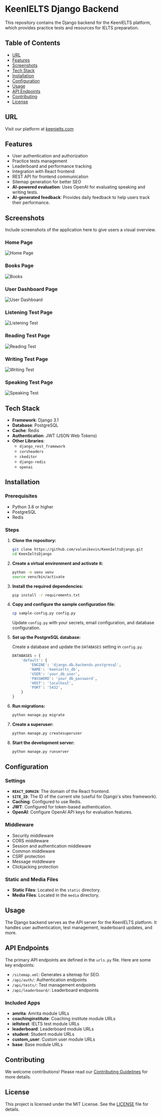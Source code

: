# KeenIELTS Django Backend

This repository contains the Django backend for the KeenIELTS platform, which provides practice tests and resources for IELTS preparation.

## Table of Contents

- [URL](#url)
- [Features](#features)
- [Screenshots](#screenshots)
- [Tech Stack](#tech-stack)
- [Installation](#installation)
- [Configuration](#configuration)
- [Usage](#usage)
- [API Endpoints](#api-endpoints)
- [Contributing](#contributing)
- [License](#license)

## URL

Visit our platform at [keenielts.com](https://keenielts.com)

## Features

- User authentication and authorization
- Practice tests management
- Leaderboard and performance tracking
- Integration with React frontend
- REST API for frontend communication
- Sitemap generation for better SEO
- **AI-powered evaluation**: Uses OpenAI for evaluating speaking and writing tests.
- **AI-generated feedback**: Provides daily feedback to help users track their performance.

## Screenshots

Include screenshots of the application here to give users a visual overview.
### Home Page
![Home Page](https://raw.githubusercontent.com/valanikevin/KeenIeltsReact/main/src/assets/images/screenshots/Home.png)

### Books Page
![Books](https://raw.githubusercontent.com/valanikevin/KeenIeltsReact/main/src/assets/images/screenshots/Books.png)

### User Dashboard Page
![User Dashboard](https://raw.githubusercontent.com/valanikevin/KeenIeltsReact/main/src/assets/images/screenshots/Dashboard.png)

### Listening Test Page
![Listening Test](https://raw.githubusercontent.com/valanikevin/KeenIeltsReact/main/src/assets/images/screenshots/ListeningTest.png)

### Reading Test Page
![Reading Test](https://raw.githubusercontent.com/valanikevin/KeenIeltsReact/main/src/assets/images/screenshots/ReadingTest.png)

### Writing Test Page
![Writing Test](https://raw.githubusercontent.com/valanikevin/KeenIeltsReact/main/src/assets/images/screenshots/WritingTest.png)

### Speaking Test Page
![Speaking Test](https://raw.githubusercontent.com/valanikevin/KeenIeltsReact/main/src/assets/images/screenshots/SpeakingTest.png)


## Tech Stack

- **Framework**: Django 3.1
- **Database**: PostgreSQL
- **Cache**: Redis
- **Authentication**: JWT (JSON Web Tokens)
- **Other Libraries**: 
  - `django_rest_framework`
  - `corsheaders`
  - `ckeditor`
  - `django-redis`
  - `openai`

## Installation

### Prerequisites

- Python 3.8 or higher
- PostgreSQL
- Redis

### Steps

1. **Clone the repository:**

   ```bash
   git clone https://github.com/valanikevin/KeenIeltsDjango.git
   cd KeenIeltsDjango
   ```

2. **Create a virtual environment and activate it:**

   ```bash
   python -m venv venv
   source venv/bin/activate
   ```

3. **Install the required dependencies:**

   ```bash
   pip install -r requirements.txt
   ```

4. **Copy and configure the sample configuration file:**

   ```bash
   cp sample-config.py config.py
   ```

   Update `config.py` with your secrets, email configuration, and database configuration.

5. **Set up the PostgreSQL database:**

   Create a database and update the `DATABASES` setting in `config.py`.

   ```python
   DATABASES = {
       'default': {
           'ENGINE': 'django.db.backends.postgresql',
           'NAME': 'keenielts_db',
           'USER': 'your_db_user',
           'PASSWORD': 'your_db_password',
           'HOST': 'localhost',
           'PORT': '5432',
       }
   }
   ```

6. **Run migrations:**

   ```bash
   python manage.py migrate
   ```

7. **Create a superuser:**

   ```bash
   python manage.py createsuperuser
   ```

8. **Start the development server:**

   ```bash
   python manage.py runserver
   ```

## Configuration

### Settings

- **`REACT_DOMAIN`**: The domain of the React frontend.
- **`SITE_ID`**: The ID of the current site (useful for Django's sites framework).
- **Caching**: Configured to use Redis.
- **JWT**: Configured for token-based authentication.
- **OpenAI**: Configure OpenAI API keys for evaluation features.

### Middleware

- Security middleware
- CORS middleware
- Session and authentication middleware
- Common middleware
- CSRF protection
- Message middleware
- Clickjacking protection

### Static and Media Files

- **Static Files**: Located in the `static` directory.
- **Media Files**: Located in the `media` directory.

## Usage

The Django backend serves as the API server for the KeenIELTS platform. It handles user authentication, test management, leaderboard updates, and more.

## API Endpoints

The primary API endpoints are defined in the `urls.py` file. Here are some key endpoints:

- `/sitemap.xml`: Generates a sitemap for SEO.
- `/api/auth/`: Authentication endpoints
- `/api/tests/`: Test management endpoints
- `/api/leaderboard/`: Leaderboard endpoints

### Included Apps

- **amrita**: Amrita module URLs
- **coachinginstitute**: Coaching institute module URLs
- **ieltstest**: IELTS test module URLs
- **leaderboard**: Leaderboard module URLs
- **student**: Student module URLs
- **custom_user**: Custom user module URLs
- **base**: Base module URLs

## Contributing

We welcome contributions! Please read our [Contributing Guidelines](CONTRIBUTING.md) for more details.

## License

This project is licensed under the MIT License. See the [LICENSE](LICENSE) file for details.

